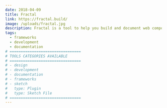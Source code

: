 ```yaml
---
date: 2018-04-09
title: Fractal
link: https://fractal.build/
image: /uploads/fractal.jpg
description: Fractal is a tool to help you build and document web component libraries, and then integrate them into your projects. Fractal can be run from the command line or integrated into your project via its API.
tags:
  - frameworks
  - development
  - documentation
# ================================
# TOOLS CATEGORIES AVAILABLE
# ================================
# - design
# - development
# - documentation
# - frameworks
# - sketch
#   type: Plugin
#   type: Sketch File
# ================================
---
```


